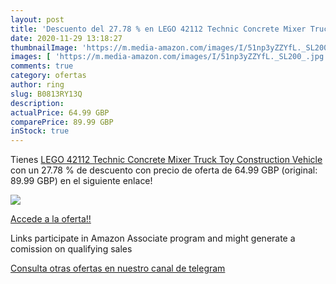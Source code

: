 ```yaml
---
layout: post
title: 'Descuento del 27.78 % en LEGO 42112 Technic Concrete Mixer Truck '
date: 2020-11-29 13:18:27
thumbnailImage: 'https://m.media-amazon.com/images/I/51np3yZZYfL._SL200_.jpg'
images: [ 'https://m.media-amazon.com/images/I/51np3yZZYfL._SL200_.jpg' ]
comments: true
category: ofertas
author: ring
slug: B0813RY13Q
description:
actualPrice: 64.99 GBP
comparePrice: 89.99 GBP
inStock: true
---
```


Tienes [LEGO 42112 Technic Concrete Mixer Truck Toy Construction Vehicle](https://www.amazon.co.uk/dp/B0813RY13Q/?tag=tolees0a-21) con un 27.78 % de descuento con precio de oferta de 64.99 GBP (original: 89.99 GBP) en el siguiente enlace!

[![](https://m.media-amazon.com/images/I/51np3yZZYfL._SL200_.jpg)](https://www.amazon.co.uk/dp/B0813RY13Q/?tag=tolees0a-21)

[Accede a la oferta!!](https://www.amazon.co.uk/dp/B0813RY13Q/?tag=tolees0a-21)

Links participate in Amazon Associate program and might generate a comission on qualifying sales

[Consulta otras ofertas en nuestro canal de telegram](https://t.me/s/ofertas25)
